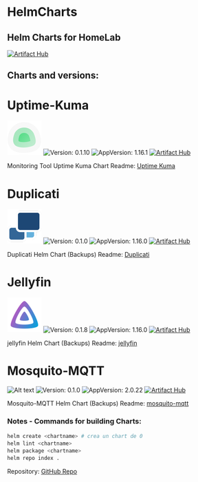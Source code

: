 
# HelmCharts

## Helm Charts for HomeLab
[![Artifact Hub](https://img.shields.io/endpoint?url=https://artifacthub.io/badge/repository/helm-l3st86)](https://artifacthub.io/packages/search?repo=helm-l3st86)


## Charts and versions:

# Uptime-Kuma
![Alt text](https://raw.githubusercontent.com/L3st86/HelmCharts/master/UptimeKuma/images/uptime-logo.png)
![Version: 0.1.10](https://img.shields.io/badge/Version-0.1.10-informational?style=flat-square) ![AppVersion: 1.16.1](https://img.shields.io/badge/AppVersion-1.16.1-informational?style=flat-square)
[![Artifact Hub](https://img.shields.io/endpoint?url=https://artifacthub.io/badge/repository/helm-l3st86)](https://artifacthub.io/packages/search?repo=helm-l3st86)

Monitoring Tool Uptime Kuma Chart
Readme: [Uptime Kuma](https://github.com/L3st86/HelmCharts/blob/master/UptimeKuma/README.md)


# Duplicati
![Alt text](https://raw.githubusercontent.com/L3st86/HelmCharts/master/Duplicati/images/duplicati-logo.png)
![Version: 0.1.0](https://img.shields.io/badge/Version-0.1.0-informational?style=flat-square) ![AppVersion: 1.16.0](https://img.shields.io/badge/AppVersion-1.16.0-informational?style=flat-square)
[![Artifact Hub](https://img.shields.io/endpoint?url=https://artifacthub.io/badge/repository/helm-l3st86)](https://artifacthub.io/packages/search?repo=helm-l3st86)

Duplicati Helm Chart (Backups)
Readme: [Duplicati](https://github.com/L3st86/HelmCharts/blob/master/Duplicati/README.md)


# Jellyfin
![Alt text](https://raw.githubusercontent.com/L3st86/HelmCharts/master/jellyfin/images/jellyfin-logo.png)
![Version: 0.1.8](https://img.shields.io/badge/Version-0.1.8-informational?style=flat-square) ![AppVersion: 1.16.0](https://img.shields.io/badge/AppVersion-1.16.0-informational?style=flat-square)
[![Artifact Hub](https://img.shields.io/endpoint?url=https://artifacthub.io/badge/repository/helm-l3st86)](https://artifacthub.io/packages/search?repo=helm-l3st86)

jellyfin Helm Chart (Backups)
Readme: [jellyfin](https://github.com/L3st86/HelmCharts/blob/master/jellyfin/README.md)

# Mosquito-MQTT
![Alt text](https://raw.githubusercontent.com/L3st86/HelmCharts/master/mosquito-mqtt/images/mosquito-mqtt-logo)
![Version: 0.1.0](https://img.shields.io/badge/Version-0.1.8-informational?style=flat-square) ![AppVersion: 2.0.22](https://img.shields.io/badge/AppVersion-2.0.22-informational?style=flat-square)
[![Artifact Hub](https://img.shields.io/endpoint?url=https://artifacthub.io/badge/repository/helm-l3st86)](https://artifacthub.io/packages/search?repo=helm-l3st86)

Mosquito-MQTT Helm Chart (Backups)
Readme: [mosquito-mqtt](https://github.com/L3st86/HelmCharts/blob/master/mosquito-mqtt/README.md)


### Notes - Commands for building Charts:
```sh
helm create <chartname> # crea un chart de 0
helm lint <chartname>
helm package <chartname>
helm repo index .
```

Repository: [GitHub Repo](https://github.com/L3st86/HelmCharts)
